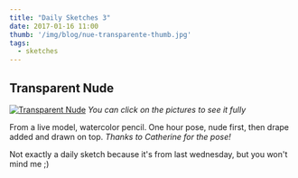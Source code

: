 ```yaml
---
title: "Daily Sketches 3"
date: 2017-01-16 11:00
thumb: '/img/blog/nue-transparente-thumb.jpg'
tags:
  - sketches
---
```


## Transparent Nude

[![Transparent Nude](/img/blog/nue-transparente-thumb.jpg)](/img/blog/nue-transparente.jpg)
*You can click on the pictures to see it fully*

From a live model, watercolor pencil. One hour pose, nude first, then drape added and drawn on top.
*Thanks to Catherine for the pose!*

Not exactly a daily sketch because it's from last wednesday, but you won't mind me ;)

